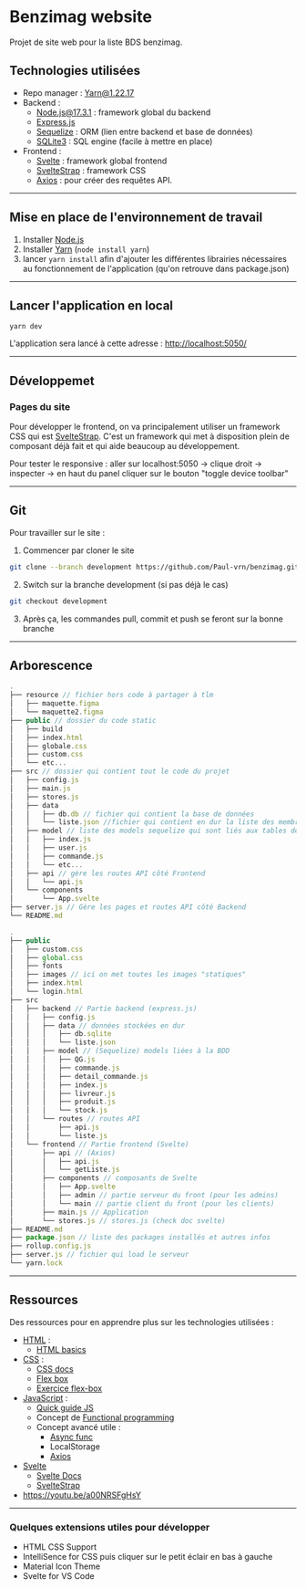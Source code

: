 
# Benzimag website

Projet de site web pour la liste BDS benzimag.

## Technologies utilisées

* Repo manager : [Yarn@1.22.17](https://yarnpkg.com/)
* Backend :
  * [Node.js@17.3.1](https://nodejs.org/fr) : framework global du backend
  * [Express.js](https://expressjs.com/fr)
  * [Sequelize](https://sequelize.org/) : ORM (lien entre backend et base de données)
  * [SQLite3](https://www.sqlite.org/index.html) : SQL engine (facile à mettre en place)
* Frontend :
  * [Svelte](https://svelte.dev) : framework global frontend
  * [SvelteStrap](https://sveltestrap.js.org/) : framework CSS
  * [Axios](https://github.com/axios/axios) : pour créer des requêtes API.

---

## Mise en place de l'environnement de travail

1. Installer [Node.js](https://nodejs.org/fr)
2. Installer [Yarn](https://yarnpkg.com/) (`node install yarn`)
3. lancer `yarn install` afin d'ajouter les différentes librairies nécessaires au fonctionnement de l'application (qu'on retrouve dans package.json)

---

## Lancer l'application en local

```{bash}
yarn dev
```

L'application sera lancé à cette adresse : <http://localhost:5050/>

---

## Développemet

### Pages du site

Pour développer le frontend, on va principalement utiliser un framework CSS qui est [SvelteStrap](https://sveltestrap.js.org/). C'est un framework qui met à disposition plein de composant déjà fait et qui aide beaucoup au développement.

Pour tester le responsive : aller sur localhost:5050 -> clique droit -> inspecter -> en haut du panel cliquer sur le bouton "toggle device toolbar"

---

## Git

Pour travailler sur le site :

1. Commencer par cloner le site

```bash
git clone --branch development https://github.com/Paul-vrn/benzimag.git

```

2. Switch sur la branche development (si pas déjà le cas)

```bash
git checkout development
```

3. Après ça, les commandes pull, commit et push se feront sur la bonne branche

---

## Arborescence

```js
.
├── resource // fichier hors code à partager à tlm
│   ├── maquette.figma
│   └── maquette2.figma
├── public // dossier du code static
│   ├── build
│   ├── index.html
│   ├── globale.css
│   ├── custom.css
│   └── etc...
├── src // dossier qui contient tout le code du projet
│   ├── config.js
│   ├── main.js
│   ├── stores.js
│   ├── data
│   │   ├── db.db // fichier qui contient la base de données
│   │   └── liste.json //fichier qui contient en dur la liste des membres avec descriptions, etc...
│   ├── model // liste des models sequelize qui sont liés aux tables de la base de données.
│   │   ├── index.js
│   │   ├── user.js
│   │   ├── commande.js
│   │   └── etc...
│   ├── api // gère les routes API côté Frontend
│   │   └── api.js
│   └── components
│       └── App.svelte
├── server.js // Gère les pages et routes API côté Backend
└── README.md
```

```javascript
.
├── public
│   ├── custom.css
│   ├── global.css
│   ├── fonts
│   ├── images // ici on met toutes les images "statiques"
│   ├── index.html
│   └── login.html
├── src
│   ├── backend // Partie backend (express.js)
│   │   ├── config.js
│   │   ├── data // données stockées en dur
│   │   │   ├── db.sqlite
│   │   │   └── liste.json
│   │   ├── model // (Sequelize) models liées à la BDD
│   │   │   ├── QG.js
│   │   │   ├── commande.js
│   │   │   ├── detail_commande.js
│   │   │   ├── index.js
│   │   │   ├── livreur.js
│   │   │   ├── produit.js
│   │   │   └── stock.js
│   │   └── routes // routes API
│   │       ├── api.js
│   │       └── liste.js
│   └── frontend // Partie frontend (Svelte)
│       ├── api // (Axios)
│       │   ├── api.js
│       │   └── getListe.js
│       ├── components // composants de Svelte
│       │   ├── App.svelte
│       │   ├── admin // partie serveur du front (pour les admins)
│       │   └── main // partie client du front (pour les clients)
│       ├── main.js // Application
│       └── stores.js // stores.js (check doc svelte)
├── README.md
├── package.json // liste des packages installés et autres infos
├── rollup.config.js 
├── server.js // fichier qui load le serveur
└── yarn.lock
```

---

## Ressources

Des ressources pour en apprendre plus sur les technologies utilisées :

* [HTML](https://youtu.be/ok-plXXHlWw) :
  * [HTML basics](https://developer.mozilla.org/en-US/docs/Web/HTML)
* [CSS](https://www.youtube.com/watch?v=OEV8gMkCHXQ) :
  * [CSS docs](https://developer.mozilla.org/en-US/docs/Web/CSS)
  * [Flex box](https://www.youtube.com/watch?v=K74l26pE4YA)
  * [Exercice flex-box](https://flexboxfroggy.com/)
* [JavaScript](https://youtu.be/DHjqpvDnNGE) :
  * [Quick guide JS](https://www.youtube.com/watch?v=9emXNzqCKyg)
  * Concept de [Functional programming](https://fr.wikipedia.org/wiki/Programmation_fonctionnelle)
  * Concept avancé utile :
    * [Async func](https://www.youtube.com/watch?v=vn3tm0quoqE)
    * LocalStorage
    * [Axios](https://github.com/axios/axios)
* [Svelte](https://www.youtube.com/watch?v=rv3Yq-B8qp4)
  * [Svelte Docs](https://svelte.dev/docs)
  * [SvelteStrap](https://sveltestrap.js.org/)
* <https://youtu.be/a00NRSFgHsY>

---

### Quelques extensions utiles pour développer

* HTML CSS Support
* IntelliSence for CSS puis cliquer sur le petit éclair en bas à gauche
* Material Icon Theme
* Svelte for VS Code
